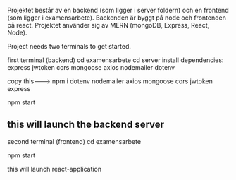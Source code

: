 Projektet består av en backend (som ligger i server foldern) och en frontend (som ligger i examensarbete). Backenden är byggt på node och frontenden på react. Projektet använder sig av MERN (mongoDB, Express, React, Node).

Project needs two terminals to get started.

first terminal (backend)
cd examensarbete
cd server
install dependencies:
express
jwtoken
cors 
mongoose
axios
nodemailer
dotenv

copy this---> npm i dotenv nodemailer axios mongoose cors jwtoken express


npm start

this will launch the backend server
--------------------------------------------------------------------------------------------------------------------
second terminal (frontend)
cd examensarbete

npm start

this will launch react-application
